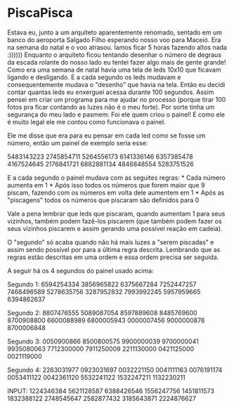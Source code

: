 # PiscaPisca
Estava eu, junto a um arquiteto aparentemente renomado, sentado em um banco do aeroporta Salgado Filho esperando nosso voo para Maceió.
Era na semana do natal e o voo atrasou. Íamos ficar 5 horas fazendo altos nada :))))))
Enquanto o arquiteto ficou tentando desenhar o número de degraus da escada rolante do nosso lado eu tentei fazer algo mais de gente grande!
Como era uma semana de natal havia uma tela de leds 10x10 que ficavam ligando e desligando. E a cada segundo os leds mudavam e consequentemente mudava o "desenho" que havia na tela.
Então eu decidi contar quantas leds eu enxerguei acessa durante 100 segundos. Assim pensei em criar um programa para me ajudar no processo (porque tirar 100 fotos pra ficar contando as luzes não é o meu forte).
Por sorte tinha um segurança do meu lado e pasmem: Foi ele quem criou o painel! E como ele é muito legal ele me contou como funcionava o painel.

Ele me disse que era para eu pensar em cada led como se fosse um número, então um painel de exemplo seria esse:

5483143223
2745854711
5264556173
6141336146
6357385478
4167524645
2176841721
6882881134
4846848554
5283751526


E a cada segundo o painel mudava com as seguites regras:
	* Cada número aumenta em 1
	* Após isso todos os números que forem maior que 9 piscam,
	fazendo com os números em volta dele aumentem em 1
	* Após as "piscagens" todos os números que piscaram são definidos para 0

Vale a pena lembrar que leds que piscaram, quando aumentam 1 para seus vizinhos,
também podem fazê-los piscarem (que também podem fazer os seus vizinhos piscarem e assim gerando uma possível reação em cadeia).

O "segundo" só acaba quando não há mais luzes a "serem piscadas" e assim sendo possível por para a última regra descrita.
Lembrando que as regras estão descritas em uma ordem e essa ordem precisa ser seguida.

A seguir há os 4 segundos do painel usado acima:

Segundo 1:
6594254334
3856965822
6375667284
7252447257
7468496589
5278635756
3287952832
7993992245
5957959665
6394862637

Segundo 2:
8807476555
5089087054
8597889608
8485769600
8700908800
6600088989
6800005943
0000007456
9000000876
8700006848

Segundo 3:
0050900866
8500800575
9900000039
9700000041
9935080063
7712300000
7911250009
2211130000
0421125000
0021119000

Segundo 4:
2263031977
0923031697
0032221150
0041111163
0076191174
0053411122
0042361120
5532241122
1532247211
1132230211

INPUT:
1224346384
5621128587
6388426546
1556247756
1451811573
1832388122
2748545647
2582877432
3185643871
2224876627
